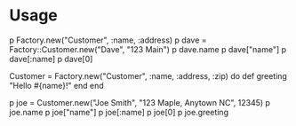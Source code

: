# Usage

p Factory.new("Customer", :name, :address) 
p dave = Factory::Customer.new("Dave", "123 Main") 
p dave.name
p dave["name"]
p dave[:name]
p dave[0]

Customer = Factory.new("Customer", :name, :address, :zip) do
  def greeting
    "Hello #{name}!"
  end
end

p joe = Customer.new("Joe Smith", "123 Maple, Anytown NC", 12345)
p joe.name
p joe["name"]
p joe[:name]
p joe[0]
p joe.greeting